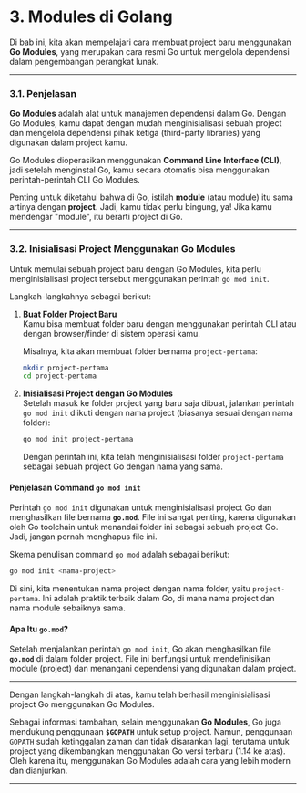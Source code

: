 # 3. Modules di Golang

Di bab ini, kita akan mempelajari cara membuat project baru menggunakan **Go Modules**, yang merupakan cara resmi Go untuk mengelola dependensi dalam pengembangan perangkat lunak.

***

### 3.1. Penjelasan

**Go Modules** adalah alat untuk manajemen dependensi dalam Go. Dengan Go Modules, kamu dapat dengan mudah menginisialisasi sebuah project dan mengelola dependensi pihak ketiga (third-party libraries) yang digunakan dalam project kamu.

Go Modules dioperasikan menggunakan **Command Line Interface (CLI)**, jadi setelah menginstal Go, kamu secara otomatis bisa menggunakan perintah-perintah CLI Go Modules.

Penting untuk diketahui bahwa di Go, istilah **module** (atau module) itu sama artinya dengan **project**. Jadi, kamu tidak perlu bingung, ya! Jika kamu mendengar "module", itu berarti project di Go.

***

### 3.2. Inisialisasi Project Menggunakan Go Modules

Untuk memulai sebuah project baru dengan Go Modules, kita perlu menginisialisasi project tersebut menggunakan perintah `go mod init`.

Langkah-langkahnya sebagai berikut:

1.  **Buat Folder Project Baru**\
    Kamu bisa membuat folder baru dengan menggunakan perintah CLI atau dengan browser/finder di sistem operasi kamu.

    Misalnya, kita akan membuat folder bernama `project-pertama`:

    ```bash
    mkdir project-pertama
    cd project-pertama
    ```
2.  **Inisialisasi Project dengan Go Modules**\
    Setelah masuk ke folder project yang baru saja dibuat, jalankan perintah `go mod init` diikuti dengan nama project (biasanya sesuai dengan nama folder):

    ```bash
    go mod init project-pertama
    ```

    Dengan perintah ini, kita telah menginisialisasi folder `project-pertama` sebagai sebuah project Go dengan nama yang sama.

#### Penjelasan Command `go mod init`

Perintah `go mod init` digunakan untuk menginisialisasi project Go dan menghasilkan file bernama **`go.mod`**. File ini sangat penting, karena digunakan oleh Go toolchain untuk menandai folder ini sebagai sebuah project Go. Jadi, jangan pernah menghapus file ini.

Skema penulisan command `go mod` adalah sebagai berikut:

```bash
go mod init <nama-project>
```

Di sini, kita menentukan nama project dengan nama folder, yaitu `project-pertama`. Ini adalah praktik terbaik dalam Go, di mana nama project dan nama module sebaiknya sama.

#### Apa Itu `go.mod`?

Setelah menjalankan perintah `go mod init`, Go akan menghasilkan file **`go.mod`** di dalam folder project. File ini berfungsi untuk mendefinisikan module (project) dan menangani dependensi yang digunakan dalam project.

***

Dengan langkah-langkah di atas, kamu telah berhasil menginisialisasi project Go menggunakan Go Modules.

Sebagai informasi tambahan, selain menggunakan **Go Modules**, Go juga mendukung penggunaan **`$GOPATH`** untuk setup project. Namun, penggunaan `GOPATH` sudah ketinggalan zaman dan tidak disarankan lagi, terutama untuk project yang dikembangkan menggunakan Go versi terbaru (1.14 ke atas). Oleh karena itu, menggunakan Go Modules adalah cara yang lebih modern dan dianjurkan.

***
